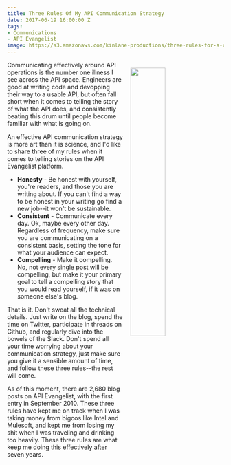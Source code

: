 ```yaml
---
title: Three Rules Of My API Communication Strategy
date: 2017-06-19 16:00:00 Z
tags:
- Communications
- API Evangelist
image: https://s3.amazonaws.com/kinlane-productions/three-rules-for-a-communication-strategy.png
---
```


<p><a href="http://communications.apievangelist.com/"><img src="https://s3.amazonaws.com/kinlane-productions/three-rules-for-a-communication-strategy.png" align="right" width="40%" style="padding: 15px;" /></a></p>Communicating effectively around API operations is the number one illness I see across the API space. Engineers are good at writing code and devopping their way to a usable API, but often fall short when it comes to telling the story of what the API does, and consistently beating this drum until people become familiar with what is going on.

An effective API communication strategy is more art than it is science, and I'd like to share three of my rules when it comes to telling stories on the API Evangelist platform.

* **Honesty** - Be honest with yourself, you're readers, and those you are writing about. If you can't find a way to be honest in your writing go find a new job--it won't be sustainable.
* **Consistent** - Communicate every day. Ok, maybe every other day. Regardless of frequency, make sure you are communicating on a consistent basis, setting the tone for what your audience can expect.
* **Compelling** - Make it compelling. No, not every single post will be compelling, but make it your primary goal to tell a compelling story that you would read yourself, if it was on someone else's blog.

That is it. Don't sweat all the technical details. Just write on the blog, spend the time on Twitter, participate in threads on Github, and regularly dive into the bowels of the Slack. Don't spend all your time worrying about your communication strategy, just make sure you give it a sensible amount of time, and follow these three rules--the rest will come.

As of this moment, there are 2,680 blog posts on API Evangelist, with the first entry in September 2010. These three rules have kept me on track when I was taking money from bigcos like Intel and Mulesoft, and kept me from losing my shit when I was traveling and drinking too heavily. These three rules are what keep me doing this effectively after seven years.